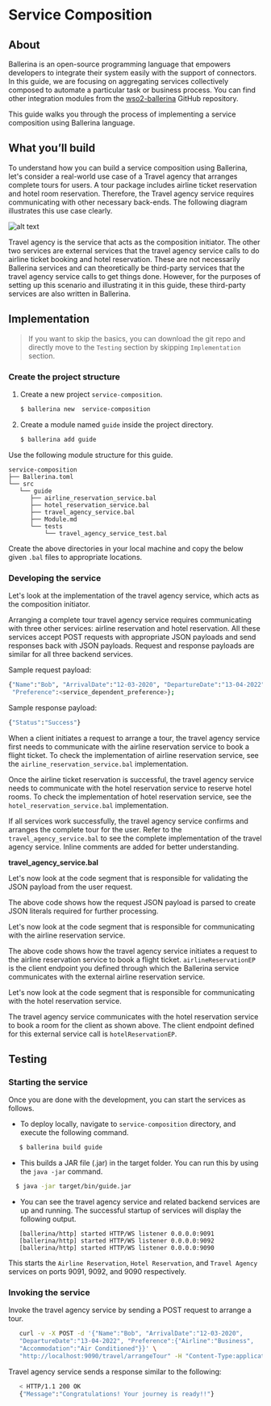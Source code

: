 # Service Composition

## About

Ballerina is an open-source programming language that empowers developers to integrate their system easily with the support of connectors. In this guide, we are focusing on aggregating services collectively composed to automate a particular task or business process. You can find other integration modules from the [wso2-ballerina](https://github.com/wso2-ballerina) GitHub repository.

This guide walks you through the process of implementing a service composition using Ballerina language.

## What you’ll build

To understand how you can build a service composition using Ballerina, let's consider a real-world use case of a Travel agency that arranges complete tours for users. A tour package includes airline ticket reservation and hotel room reservation. Therefore, the Travel agency service requires communicating with other necessary back-ends. The following diagram illustrates this use case clearly.

![alt text](/docs/content/resources/service-composition.svg)

Travel agency is the service that acts as the composition initiator. The other two services are external services that the travel agency service calls to do airline ticket booking and hotel reservation. These are not necessarily Ballerina services and can theoretically be third-party services that the travel agency service calls to get things done. However, for the purposes of setting up this scenario and illustrating it in this guide, these third-party services are also written in Ballerina.

<!-- INCLUDE_MD: ../../../../tutorial-prerequisites.md -->

<!-- INCLUDE_MD: ../../../../tutorial-get-the-code.md -->

## Implementation

> If you want to skip the basics, you can download the git repo and directly move to the `Testing` section by skipping `Implementation` section.

### Create the project structure

1. Create a new project `service-composition`.

    ```bash
    $ ballerina new  service-composition
    ```

2. Create a module named `guide` inside the project directory.

    ```bash
    $ ballerina add guide
    ```

Use the following module structure for this guide.

```
service-composition
├── Ballerina.toml
└── src
   └── guide
      ├── airline_reservation_service.bal
      ├── hotel_reservation_service.bal
      ├── travel_agency_service.bal
      ├── Module.md
      └── tests
          └── travel_agency_service_test.bal
```

Create the above directories in your local machine and copy the below given `.bal` files to appropriate locations.

### Developing the service

Let's look at the implementation of the travel agency service, which acts as the composition initiator.

Arranging a complete tour travel agency service requires communicating with three other services: airline reservation and hotel reservation. All these services accept POST requests with appropriate JSON payloads and send responses back with JSON payloads. Request and response payloads are similar for all three backend services.

Sample request payload:
```bash
{"Name":"Bob", "ArrivalDate":"12-03-2020", "DepartureDate":"13-04-2022", 
 "Preference":<service_dependent_preference>};
```

Sample response payload:

```bash
{"Status":"Success"}
```

When a client initiates a request to arrange a tour, the travel agency service first needs to communicate with the airline reservation service to book a flight ticket. To check the implementation of airline reservation service, see the `airline_reservation_service.bal` implementation.

Once the airline ticket reservation is successful, the travel agency service needs to communicate with the hotel reservation service to reserve hotel rooms. To check the implementation of hotel reservation service, see the `hotel_reservation_service.bal` implementation.

If all services work successfully, the travel agency service confirms and arranges the complete tour for the user. Refer to the `travel_agency_service.bal` to see the complete implementation of the travel agency service. Inline comments are added for better understanding.


**travel_agency_service.bal**
<!-- INCLUDE_CODE: src/guide/travel_agency_service.bal -->

Let's now look at the code segment that is responsible for validating the JSON payload from the user request.

<!-- INCLUDE_CODE_SEGMENT: { file: src/guide/travel_agency_service.bal, segment: segment_1 } -->

The above code shows how the request JSON payload is parsed to create JSON literals required for further processing.

Let's now look at the code segment that is responsible for communicating with the airline reservation service.

<!-- INCLUDE_CODE_SEGMENT: { file: src/guide/travel_agency_service.bal, segment: segment_2 } -->

The above code shows how the travel agency service initiates a request to the airline reservation service to book a flight ticket. `airlineReservationEP` is the client endpoint you defined through which the Ballerina service communicates with the external airline reservation service.

Let's now look at the code segment that is responsible for communicating with the hotel reservation service.

<!-- INCLUDE_CODE_SEGMENT: { file: src/guide/travel_agency_service.bal, segment: segment_3 } -->

The travel agency service communicates with the hotel reservation service to book a room for the client as shown above. The client endpoint defined for this external service call is `hotelReservationEP`.


## Testing 

### Starting the service

Once you are done with the development, you can start the services as follows.

- To deploy locally, navigate to `service-composition` directory, and execute the following command.
```bash
   $ ballerina build guide
```

- This builds a JAR file (.jar) in the target folder. You can run this by using the `java -jar` command.
```bash
  $ java -jar target/bin/guide.jar
```

- You can see the travel agency service and related backend services are up and running. The successful startup of services will display the following output. 
```
   [ballerina/http] started HTTP/WS listener 0.0.0.0:9091
   [ballerina/http] started HTTP/WS listener 0.0.0.0:9092
   [ballerina/http] started HTTP/WS listener 0.0.0.0:9090
```
This starts the `Airline Reservation`, `Hotel Reservation`, and `Travel Agency` services on ports 9091, 9092, and 9090 respectively.

### Invoking the service

Invoke the travel agency service by sending a POST request to arrange a tour.

```bash
   curl -v -X POST -d '{"Name":"Bob", "ArrivalDate":"12-03-2020",
   "DepartureDate":"13-04-2022", "Preference":{"Airline":"Business",
   "Accommodation":"Air Conditioned"}}' \
   "http://localhost:9090/travel/arrangeTour" -H "Content-Type:application/json"
```

Travel agency service sends a response similar to the following:

```bash
   < HTTP/1.1 200 OK
   {"Message":"Congratulations! Your journey is ready!!"}
```
